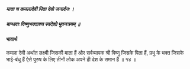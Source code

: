 ##### माता च कमलादेवी पिता देवो जनार्दनः ।
##### बान्धवाः विष्णुभक्ताश्च स्वदेशो भुवनत्रयम् ॥

#### भावार्थ

कमला देवी अर्थात लक्ष्मी जिसकी माता हैं और सर्वव्यापक श्री विष्णु जिसके पिता हैं, प्रभु के भक्त जिसके भाई-बंधु हैं ऐसे पुरुष के लिए तीनों लोक अपने ही देश के समान हैं ॥ १४ ॥